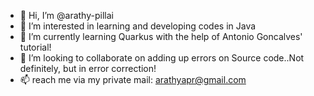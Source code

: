 - 👋 Hi, I’m @arathy-pillai
- 👀 I’m interested in learning and developing codes in Java
- 🌱 I’m currently learning Quarkus with the help of Antonio Goncalves' tutorial!
- 💞️ I’m looking to collaborate on adding up errors on Source code..Not definitely, but in error correction!
- 📫 reach me via my private mail: arathyapr@gmail.com

<!---
arathy-pillai/arathy-pillai is a ✨ special ✨ repository because its `README.md` (this file) appears on your GitHub profile.
You can click the Preview link to take a look at your changes.
--->
